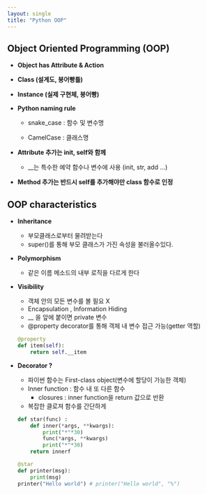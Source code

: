 ```yaml
---
layout: single
title: "Python OOP" 
---
```


## Object Oriented Programming (OOP)

- **Object has Attribute & Action**

- **Class (설계도, 붕어빵틀)**

- **Instance (실제 구현체, 붕어빵)**

* **Python naming rule**

  - snake_case : 함수 및 변수명

  - CamelCase : 클래스명

* **Attribute 추가는 init, self와 함께**
  * __는 특수한 예약 함수나 변수에 사용 (init, str, add ...)

* **Method 추가는 반드시 self를 추가해야만 class 함수로 인정**



## OOP characteristics

* **Inheritance**

  * 부모클래스로부터 물려받는다
  * super()를 통해 부모 클래스가 가진 속성을 불러올수있다.

* **Polymorphism**

  * 같은 이름 메소드의 내부 로직을 다르게 한다

* **Visibility**

  * 객체 안의 모든 변수를 볼 필요 X
  * Encapsulation , Information Hiding
  * __ 을 앞에 붙이면 private 변수
  * @property decorator를 통해 객체 내 변수 접근 가능(getter 역할)

  ```python
  @property
  def item(self):
      return self.__item
  ```

  

* **Decorator ?**

  * 파이썬 함수는 First-class object(변수에 할당이 가능한 객체)
  * Inner function : 함수 내 또 다른 함수
    * closures : inner function을 return 값으로 반환
  * 복잡한 클로져 함수를 간단하게

  ```python
  def star(func) :
      def inner(*args, **kwargs):
          print("*"*30)
          func(*args, **kwargs)
          print("*"*30)
      return innerf
  
  @star
  def printer(msg):
      print(msg)
  printer("Hello world") # printer("Hello world", "%")
  ```







